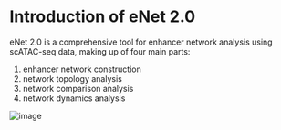 # Introduction of eNet 2.0
eNet 2.0 is a comprehensive tool for enhancer network analysis using scATAC-seq data, making up of four main parts: 
1) enhancer network construction
2) network topology analysis
3) network comparison analysis
4) network dynamics analysis

![image](https://github.com/Abigail1l1l1l/eNet-2.0/assets/63504517/69587234-bf0e-44cb-8af7-a9f5666314bd)
